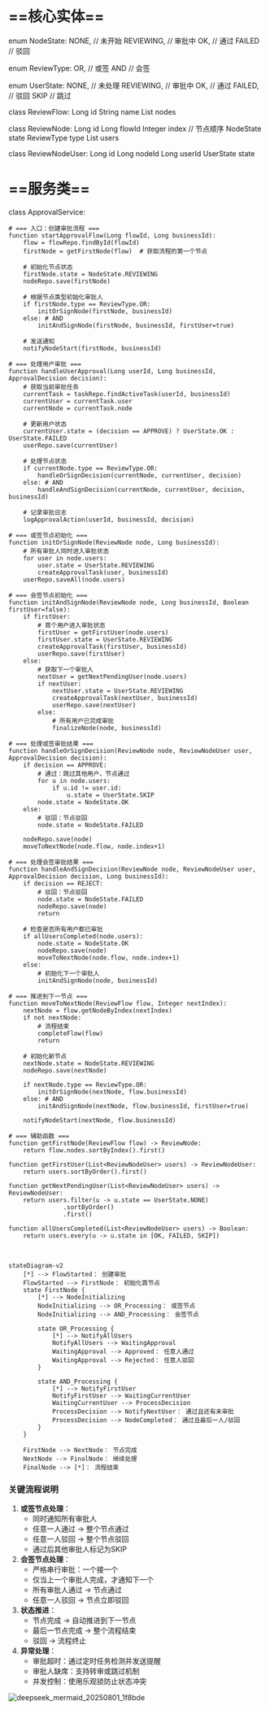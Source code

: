 # ==核心实体==
enum NodeState: 
    NONE,      // 未开始
    REVIEWING, // 审批中
    OK,        // 通过
    FAILED     // 驳回

enum ReviewType:
    OR,        // 或签
    AND        // 会签

enum UserState:
    NONE,      // 未处理
    REVIEWING, // 审批中
    OK,        // 通过
    FAILED,    // 驳回
    SKIP       // 跳过

class ReviewFlow:
    Long id
    String name
    List<ReviewNode> nodes

class ReviewNode:
    Long id
    Long flowId
    Integer index      // 节点顺序
    NodeState state
    ReviewType type
    List<ReviewNodeUser> users

class ReviewNodeUser:
    Long id
    Long nodeId
    Long userId
    UserState state

# ==服务类==
class ApprovalService:

    # === 入口：创建审批流程 ===
    function startApprovalFlow(Long flowId, Long businessId):
        flow = flowRepo.findById(flowId)
        firstNode = getFirstNode(flow)  # 获取流程的第一个节点
        
        # 初始化节点状态
        firstNode.state = NodeState.REVIEWING
        nodeRepo.save(firstNode)
        
        # 根据节点类型初始化审批人
        if firstNode.type == ReviewType.OR:
            initOrSignNode(firstNode, businessId)
        else: # AND
            initAndSignNode(firstNode, businessId, firstUser=true)
        
        # 发送通知
        notifyNodeStart(firstNode, businessId)
    
    # === 处理用户审批 ===
    function handleUserApproval(Long userId, Long businessId, ApprovalDecision decision):
        # 获取当前审批任务
        currentTask = taskRepo.findActiveTask(userId, businessId)
        currentUser = currentTask.user
        currentNode = currentTask.node
        
        # 更新用户状态
        currentUser.state = (decision == APPROVE) ? UserState.OK : UserState.FAILED
        userRepo.save(currentUser)
        
        # 处理节点状态
        if currentNode.type == ReviewType.OR:
            handleOrSignDecision(currentNode, currentUser, decision)
        else: # AND
            handleAndSignDecision(currentNode, currentUser, decision, businessId)
        
        # 记录审批日志
        logApprovalAction(userId, businessId, decision)
    
    # === 或签节点初始化 ===
    function initOrSignNode(ReviewNode node, Long businessId):
        # 所有审批人同时进入审批状态
        for user in node.users:
            user.state = UserState.REVIEWING
            createApprovalTask(user, businessId)
        userRepo.saveAll(node.users)
    
    # === 会签节点初始化 ===
    function initAndSignNode(ReviewNode node, Long businessId, Boolean firstUser=false):
        if firstUser:
            # 首个用户进入审批状态
            firstUser = getFirstUser(node.users)
            firstUser.state = UserState.REVIEWING
            createApprovalTask(firstUser, businessId)
            userRepo.save(firstUser)
        else:
            # 获取下一个审批人
            nextUser = getNextPendingUser(node.users)
            if nextUser:
                nextUser.state = UserState.REVIEWING
                createApprovalTask(nextUser, businessId)
                userRepo.save(nextUser)
            else:
                # 所有用户已完成审批
                finalizeNode(node, businessId)
    
    # === 处理或签审批结果 ===
    function handleOrSignDecision(ReviewNode node, ReviewNodeUser user, ApprovalDecision decision):
        if decision == APPROVE:
            # 通过：跳过其他用户，节点通过
            for u in node.users:
                if u.id != user.id:
                    u.state = UserState.SKIP
            node.state = NodeState.OK
        else: 
            # 驳回：节点驳回
            node.state = NodeState.FAILED
        
        nodeRepo.save(node)
        moveToNextNode(node.flow, node.index+1)
    
    # === 处理会签审批结果 ===
    function handleAndSignDecision(ReviewNode node, ReviewNodeUser user, ApprovalDecision decision, Long businessId):
        if decision == REJECT:
            # 驳回：节点驳回
            node.state = NodeState.FAILED
            nodeRepo.save(node)
            return
        
        # 检查是否所有用户都已审批
        if allUsersCompleted(node.users):
            node.state = NodeState.OK
            nodeRepo.save(node)
            moveToNextNode(node.flow, node.index+1)
        else:
            # 初始化下一个审批人
            initAndSignNode(node, businessId)
    
    # === 推进到下一节点 ===
    function moveToNextNode(ReviewFlow flow, Integer nextIndex):
        nextNode = flow.getNodeByIndex(nextIndex)
        if not nextNode:
            # 流程结束
            completeFlow(flow)
            return
        
        # 初始化新节点
        nextNode.state = NodeState.REVIEWING
        nodeRepo.save(nextNode)
        
        if nextNode.type == ReviewType.OR:
            initOrSignNode(nextNode, flow.businessId)
        else: # AND
            initAndSignNode(nextNode, flow.businessId, firstUser=true)
        
        notifyNodeStart(nextNode, flow.businessId)
    
    # === 辅助函数 ===
    function getFirstNode(ReviewFlow flow) -> ReviewNode:
        return flow.nodes.sortByIndex().first()
    
    function getFirstUser(List<ReviewNodeUser> users) -> ReviewNodeUser:
        return users.sortByOrder().first()
    
    function getNextPendingUser(List<ReviewNodeUser> users) -> ReviewNodeUser:
        return users.filter(u -> u.state == UserState.NONE)
                   .sortByOrder()
                   .first()
    
    function allUsersCompleted(List<ReviewNodeUser> users) -> Boolean:
        return users.every(u -> u.state in [OK, FAILED, SKIP])






​    

    stateDiagram-v2
        [*] --> FlowStarted： 创建审批
        FlowStarted --> FirstNode： 初始化首节点
        state FirstNode {
            [*] --> NodeInitializing
            NodeInitializing --> OR_Processing： 或签节点
            NodeInitializing --> AND_Processing： 会签节点
    
            state OR_Processing {
                [*] --> NotifyAllUsers
                NotifyAllUsers --> WaitingApproval
                WaitingApproval --> Approved： 任意人通过
                WaitingApproval --> Rejected： 任意人驳回
            }
    
            state AND_Processing {
                [*] --> NotifyFirstUser
                NotifyFirstUser --> WaitingCurrentUser
                WaitingCurrentUser --> ProcessDecision
                ProcessDecision --> NotifyNextUser： 通过且还有未审批
                ProcessDecision --> NodeCompleted： 通过且最后一人/驳回
            }
        }
    
        FirstNode --> NextNode： 节点完成
        NextNode --> FinalNode： 继续处理
        FinalNode --> [*]： 流程结束

### 关键流程说明

1. **或签节点处理**：
   - 同时通知所有审批人
   - 任意一人通过 → 整个节点通过
   - 任意一人驳回 → 整个节点驳回
   - 通过后其他审批人标记为SKIP
2. **会签节点处理**：
   - 严格串行审批：一个接一个
   - 仅当上一个审批人完成，才通知下一个
   - 所有审批人通过 → 节点通过
   - 任意一人驳回 → 节点立即驳回
3. **状态推进**：
   - 节点完成 → 自动推进到下一节点
   - 最后一节点完成 → 整个流程结束
   - 驳回 → 流程终止
4. **异常处理**：
   - 审批超时：通过定时任务检测并发送提醒
   - 审批人缺席：支持转审或跳过机制
   - 并发控制：使用乐观锁防止状态冲突

![deepseek_mermaid_20250801_1f8bde](../images/deepseek_mermaid_20250801_1f8bde.png)
